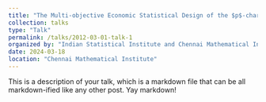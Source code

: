 ```yaml
---
title: "The Multi-objective Economic Statistical Design of the $p$-chart: NSGA II Approach"
collection: talks
type: "Talk"
permalink: /talks/2012-03-01-talk-1
organized by: "Indian Statistical Institute and Chennai Mathematical Institute,"
date: 2024-03-18
location: "Chennai Mathematical Institute"
---
```


This is a description of your talk, which is a markdown file that can be all markdown-ified like any other post. Yay markdown!
